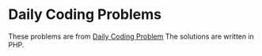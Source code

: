 # Daily Coding Problems

These problems are from [Daily Coding Problem](https://dailycodingproblem.com)
The solutions are written in PHP. 
